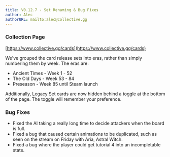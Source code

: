 ```yaml
---
title: V0.12.7 - Set Renaming & Bug Fixes
author: Alec
authorURL: mailto:alec@collective.gg
---
```


### Collection Page

[https://www.collective.gg/cards](https://www.collective.gg/cards)

We've grouped the card release sets into eras, rather than simply numbering them by week. The eras are:

- Ancient Times - Week 1 - 52
- The Old Days - Week 53 - 84
- Preseason - Week 85 until Steam launch

Additionally, Legacy Set cards are now hidden behind a toggle at the bottom of the page. The toggle will remember your preference.

### Bug Fixes

- Fixed the AI taking a really long time to decide attackers when the board is full.
- Fixed a bug that caused certain animations to be duplicated, such as seen on the stream on Friday with Aria, Astral Witch.
- Fixed a bug where the player could get tutorial 4 into an incompletable state.
